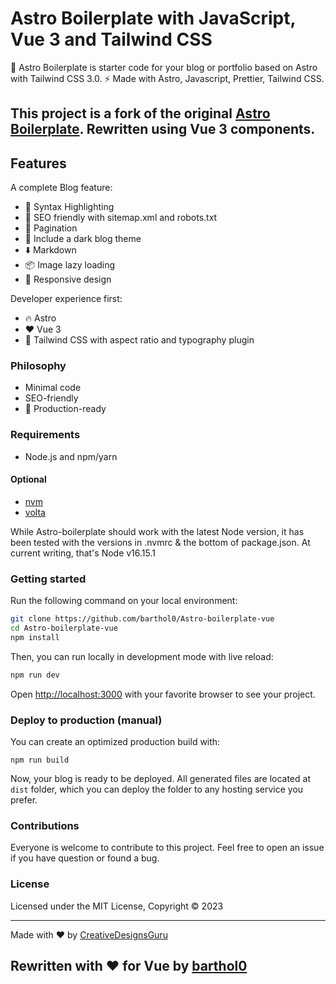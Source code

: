 # Astro Boilerplate with JavaScript, Vue 3 and Tailwind CSS

🚀 Astro Boilerplate is starter code for your blog or portfolio based on Astro
with Tailwind CSS 3.0. ⚡️ Made with Astro, Javascript, Prettier,
Tailwind CSS.

## This project is a fork of the original [Astro Boilerplate](https://github.com/ixartz/Astro-boilerplate). Rewritten using Vue 3 components.

## Features

A complete Blog feature:

- 🎈 Syntax Highlighting
- 🤖 SEO friendly with sitemap.xml and robots.txt
- 📖 Pagination
- 🌈 Include a dark blog theme
- ⬇️ Markdown
- 📦 Image lazy loading
- 💎 Responsive design

Developer experience first:

- 🔥 Astro
- ❤️ Vue 3
- 🎨 Tailwind CSS with aspect ratio and typography plugin

### Philosophy

- Minimal code
- SEO-friendly
- 🚀 Production-ready

### Requirements

- Node.js and npm/yarn

#### Optional

- [nvm](https://github.com/nvm-sh/nvm)
- [volta](https://volta.sh/)

While Astro-boilerplate should work with the latest Node version, it has been
tested with the versions in .nvmrc & the bottom of package.json. At current
writing, that's Node v16.15.1

### Getting started

Run the following command on your local environment:

``` bash
git clone https://github.com/barthol0/Astro-boilerplate-vue
cd Astro-boilerplate-vue
npm install
```

Then, you can run locally in development mode with live reload:

``` bash
npm run dev
```

Open [http://localhost:3000](http://localhost:3000) with your favorite browser
to see your project.

### Deploy to production (manual)

You can create an optimized production build with:

```shell
npm run build
```

Now, your blog is ready to be deployed. All generated files are located at
`dist` folder, which you can deploy the folder to any hosting service you
prefer.

### Contributions

Everyone is welcome to contribute to this project.
Feel free to open an issue if you have question or found a bug.

### License

Licensed under the MIT License, Copyright © 2023

---

Made with ♥ by [CreativeDesignsGuru](https://creativedesignsguru.com)
## Rewritten with ❤️ for Vue by [barthol0](https://github.com/barthol0/)
